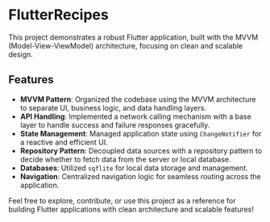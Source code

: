# FlutterRecipes

This project demonstrates a robust Flutter application, built with the MVVM (Model-View-ViewModel) architecture, focusing on clean and scalable design.

## Features
- **MVVM Pattern**: Organized the codebase using the MVVM architecture to separate UI, business logic, and data handling layers.
- **API Handling**: Implemented a network calling mechanism with a base layer to handle success and failure responses gracefully.
- **State Management**: Managed application state using `ChangeNotifier` for a reactive and efficient UI.
- **Repository Pattern**: Decoupled data sources with a repository pattern to decide whether to fetch data from the server or local database.
- **Databases**: Utilized `sqflite` for local data storage and management.
- **Navigation**: Centralized navigation logic for seamless routing across the application.

Feel free to explore, contribute, or use this project as a reference for building Flutter applications with clean architecture and scalable features!

